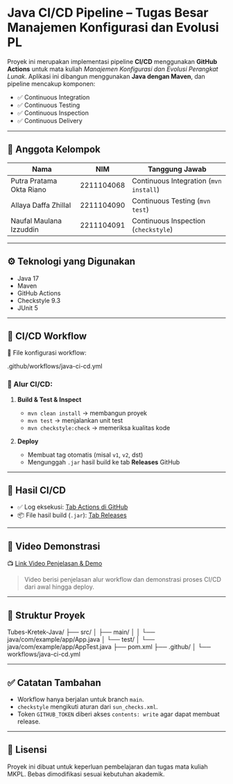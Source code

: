 # Java CI/CD Pipeline – Tugas Besar Manajemen Konfigurasi dan Evolusi PL

Proyek ini merupakan implementasi pipeline **CI/CD** menggunakan **GitHub Actions** untuk mata kuliah *Manajemen Konfigurasi dan Evolusi Perangkat Lunak*. Aplikasi ini dibangun menggunakan **Java dengan Maven**, dan pipeline mencakup komponen:

- ✅ Continuous Integration
- ✅ Continuous Testing
- ✅ Continuous Inspection
- ✅ Continuous Delivery

---

## 👥 Anggota Kelompok
| Nama                             | NIM              | Tanggung Jawab                         |
|----------------------------------|------------------|----------------------------------------|
| Putra Pratama Okta Riano         | 2211104068        | Continuous Integration (`mvn install`) |
| Allaya Daffa Zhillal             | 2211104090        | Continuous Testing (`mvn test`)        |
| Naufal Maulana Izzuddin          | 2211104091        | Continuous Inspection (`checkstyle`)   |

---

## ⚙️ Teknologi yang Digunakan
- Java 17
- Maven
- GitHub Actions
- Checkstyle 9.3
- JUnit 5

---

## 🔄 CI/CD Workflow

📁 File konfigurasi workflow:  

.github/workflows/java-ci-cd.yml


### 🔧 Alur CI/CD:
1. **Build & Test & Inspect**
   - `mvn clean install` → membangun proyek
   - `mvn test` → menjalankan unit test
   - `mvn checkstyle:check` → memeriksa kualitas kode

2. **Deploy**
   - Membuat tag otomatis (misal `v1`, `v2`, dst)
   - Mengunggah `.jar` hasil build ke tab **Releases** GitHub

---

## 🚀 Hasil CI/CD

- ✅ Log eksekusi: [Tab Actions di GitHub](../../actions)
- 📦 File hasil build (`.jar`): [Tab Releases](../../releases)

---

## 🎥 Video Demonstrasi

📺 [Link Video Penjelasan & Demo](https://youtu.be/link-demo-di-sini)

> Video berisi penjelasan alur workflow dan demonstrasi proses CI/CD dari awal hingga deploy.

---

## 📁 Struktur Proyek

Tubes-Kretek-Java/
├── src/
│   ├── main/
│   │   └── java/com/example/app/App.java
│   └── test/
│       └── java/com/example/app/AppTest.java
├── pom.xml
├── .github/
│   └── workflows/java-ci-cd.yml

---

## ✅ Catatan Tambahan
- Workflow hanya berjalan untuk branch `main`.
- `checkstyle` mengikuti aturan dari `sun_checks.xml`.
- Token `GITHUB_TOKEN` diberi akses `contents: write` agar dapat membuat release.

---

## 📝 Lisensi
Proyek ini dibuat untuk keperluan pembelajaran dan tugas mata kuliah MKPL. Bebas dimodifikasi sesuai kebutuhan akademik.
